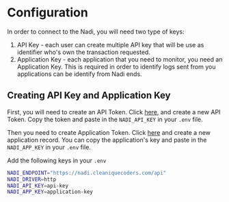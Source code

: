 # Configuration

In order to connect to the Nadi, you will need two type of keys:

1. API Key - each user can create multiple API key that will be use as identifier who's own the transaction requested.
2. Application Key - each application that you need to monitor, you need an Application Key. This is required in order to identify logs sent from you applications can be identify from Nadi ends.

## Creating API Key and Application Key

First, you will need to create an API Token. Click [here](https://nadi.cleaniquecoders.com/user/api-tokens), and create a new API Token. Copy the token and paste in the `NADI_API_KEY` in your `.env` file.

Then you need to create Application Token. Click [here](https://nadi.cleaniquecoders.com/applications/create) and create a new application record. You can copy the application's key and paste in the `NADI_APP_KEY` in your `.env` file.

Add the following keys in your `.env`

```bash
NADI_ENDPOINT="https://nadi.cleaniquecoders.com/api"
NADI_DRIVER=http
NADI_API_KEY=api-key
NADI_APP_KEY=application-key
```
